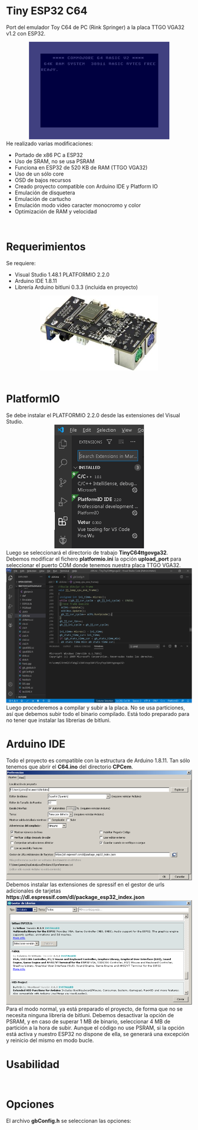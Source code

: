 
# Tiny ESP32 C64
Port del emulador Toy C64 de PC (Rink Springer) a la placa TTGO VGA32 v1.2 con ESP32.
<br>
<center><img src='https://raw.githubusercontent.com/rpsubc8/ESP32TinyC64/main/preview/previewC64.gif'></center>
He realizado varias modificaciones:
<ul>
 <li>Portado de x86 PC a ESP32</li>
 <li>Uso de SRAM, no se usa PSRAM</li>
 <li>Funciona en ESP32 de 520 KB de RAM (TTGO VGA32)</li> 
 <li>Uso de un sólo core</li>
 <li>OSD de bajos recursos</li>
 <li>Creado proyecto compatible con Arduino IDE y Platform IO</li>
 <li>Emulación de disquetera</li>
 <li>Emulación de cartucho</li> 
 <li>Emulación modo video caracter monocromo y color</li> 
 <li>Optimización de RAM y velocidad</li>
</ul> 
  
<br>
<h1>Requerimientos</h1>
Se requiere:
 <ul>
  <li>Visual Studio 1.48.1 PLATFORMIO 2.2.0</li>
  <li>Arduino IDE 1.8.11</li>  
  <li>Librería Arduino bitluni 0.3.3 (incluida en proyecto)</li>
 </ul>
<center><img src='https://raw.githubusercontent.com/rpsubc8/ESP32TinyC64/main/preview/ttgovga32v12.jpg'></center> 
<br>
 
 
<h1>PlatformIO</h1>
Se debe instalar el PLATFORMIO 2.2.0 desde las extensiones del Visual Studio.
<center><img src='https://raw.githubusercontent.com/rpsubc8/ESP32TinyC64/main/preview/previewPlatformIOinstall.gif'></center>
Luego se seleccionará el directorio de trabajo <b>TinyC64ttgovga32</b>.
Debemos modificar el fichero <b>platformio.ini</b> la opción <b>upload_port</b> para seleccionar el puerto COM donde tenemos nuestra placa TTGO VGA32.
<center><img src='https://raw.githubusercontent.com/rpsubc8/ESP32TinyC64/main/preview/previewPlatformIO.gif'></center>
Luego procederemos a compilar y subir a la placa. No se usa particiones, así que debemos subir todo el binario compilado.
Está todo preparado para no tener que instalar las librerias de bitluni.


<br>
<h1>Arduino IDE</h1>
Todo el proyecto es compatible con la estructura de Arduino 1.8.11.
Tan sólo tenemos que abrir el <b>C64.ino</b> del directorio <b>CPCem</b>.
<center><img src='https://raw.githubusercontent.com/rpsubc8/ESP32TinyC64/main/preview/previewArduinoIDEpreferences.gif'></center>
Debemos instalar las extensiones de spressif en el gestor de urls adicionales de tarjetas <b>https://dl.espressif.com/dl/package_esp32_index.json</b>
<center><img src='https://raw.githubusercontent.com/rpsubc8/ESP32TinyC64/main/preview/previewArduinoIDElibrary.gif'></center>
Para el modo normal, ya está preparado el proyecto, de forma que no se necesita ninguna librería de bitluni. 
Debemos desactivar la opción de PSRAM, y en caso de superar 1 MB de binario, seleccionar 4 MB de partición a la hora de subir. Aunque el código no use PSRAM, si la opción está activa y nuestro ESP32 no dispone de ella, se generará una excepción y reinicio del mismo en modo bucle.



<br>
<h1>Usabilidad</h1>

 
<br>
<h1>Opciones</h1>
El archivo <b>gbConfig.h</b> se seleccionan las opciones:
